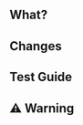 ## What?
<!-- 무엇을 했는지 요약하여 적어주세요 -->

## Changes
<!-- 변경 사항을 적어주세요 -->

## Test Guide
<!-- 테스트 방법을 적어주세요 -->

## ⚠️ Warning
<!-- 확인 시 주의 사항을 적어주세요 -->
